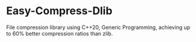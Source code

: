 # Easy-Compress-Dlib
File compression library using C++20, Generic Programming, achieving up to 60% better compression ratios than zlib. 
